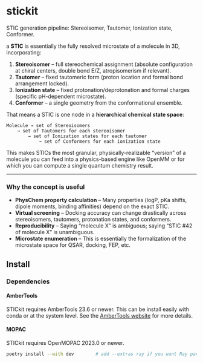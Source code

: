 # stickit

STIC generation pipeline: Stereoisomer, Tautomer, Ionization state, Conformer.



a **STIC** is essentially the fully resolved microstate of a molecule in 3D, incorporating:

1. **Stereoisomer** – full stereochemical assignment (absolute configuration at chiral centers, double bond E/Z, atropisomerism if relevant).
2. **Tautomer** – fixed tautomeric form (proton location and formal bond arrangement locked).
3. **Ionization state** – fixed protonation/deprotonation and formal charges (specific pH-dependent microstate).
4. **Conformer** – a single geometry from the conformational ensemble.

That means a STIC is one node in a **hierarchical chemical state space**:

```
Molecule → set of Stereoisomers
    → set of Tautomers for each stereoisomer
        → set of Ionization states for each tautomer
            → set of Conformers for each ionization state
```

This makes STICs the most granular, physically-realizable “version” of a molecule you can feed into a physics-based engine like OpenMM or for which you can compute a single quantum chemistry result.

------

### Why the concept is useful

- **PhysChem property calculation** – Many properties (logP, pKa shifts, dipole moments, binding affinities) depend on the exact STIC.
- **Virtual screening** – Docking accuracy can change drastically across stereoisomers, tautomers, protonation states, and conformers.
- **Reproducibility** – Saying “molecule X” is ambiguous; saying “STIC #42 of molecule X” is unambiguous.
- **Microstate enumeration** – This is essentially the formalization of the microstate space for QSAR, docking, FEP, etc.



## Install

### Dependencies
#### AmberTools
STICkit requires AmberTools 23.6 or newer.
This can be install easily with conda or at the system level.
See the [AmberTools website](https://ambermd.org/Installation.php) for more details.

#### MOPAC
STICkit requires OpenMOPAC 2023.0 or newer.

```bash
poetry install --with dev        # add --extras ray if you want Ray parallelism
```